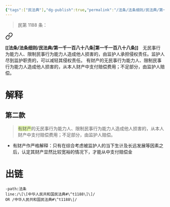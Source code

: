 ```yaml
---
{"tags":["民法典"],"dg-publish":true,"permalink":"/法条/法条细则/民法典/第一千一百八十八条/","dgPassFrontmatter":true,"created":"2024-11-17T15:46:04.233+08:00","updated":"2024-11-20T11:47:56.557+08:00"}
---
```


>民第 1188 条：
<div class="transclusion internal-embed is-loaded"><a class="markdown-embed-link" href="/////#t1188" aria-label="Open link"><svg xmlns="http://www.w3.org/2000/svg" width="24" height="24" viewBox="0 0 24 24" fill="none" stroke="currentColor" stroke-width="2" stroke-linecap="round" stroke-linejoin="round" class="svg-icon lucide-link"><path d="M10 13a5 5 0 0 0 7.54.54l3-3a5 5 0 0 0-7.07-7.07l-1.72 1.71"></path><path d="M14 11a5 5 0 0 0-7.54-.54l-3 3a5 5 0 0 0 7.07 7.07l1.71-1.71"></path></svg></a><div class="markdown-embed">



**[[法条/法条细则/民法典/第一千一百八十八条\|第一千一百八十八条]]**　无民事行为能力人、限制民事行为能力人造成他人损害的，由监护人承担侵权责任。监护人尽到监护职责的，可以减轻其侵权责任。
有财产的无民事行为能力人、限制民事行为能力人造成他人损害的，从本人财产中支付赔偿费用；不足部分，由监护人赔偿。 

</div></div>

# 解释
## 第二款
><span style="background:rgba(205, 244, 105, 0.55)">有财产</span>的无民事行为能力人、限制民事行为能力人造成他人损害的，从本人财产中支付赔偿费用；不足部分，由监护人赔偿。
- 有财产作严格解释：只有在综合考虑被监护人的当下生计及长远发展等因素之后，认定其财产显然比较宽裕的情况下，才能从中支付赔偿金
# 出链
```query
-path:法条
line:/\[\[中华人民共和国民法典#\^t1188\]\]/
OR /中华人民共和国民法典#\^t1188\|/
```
